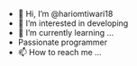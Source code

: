 - 👋 Hi, I’m @hariomtiwari18
- 👀 I’m interested in developing 
- 🌱 I’m currently learning ...
- Passionate programmer
- 📫 How to reach me ...

<!---
hariomtiwari18/hariomtiwari18 is a ✨ special ✨ repository because its `README.md` (this file) appears on your GitHub profile.
You can click the Preview link to take a look at your changes.
--->
